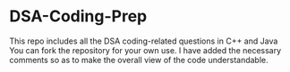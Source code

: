 # DSA-Coding-Prep
This repo includes all the DSA coding-related questions in C++ and Java
You can fork the repository for your own use. I have added the necessary comments so as to make the overall view of the code understandable.

